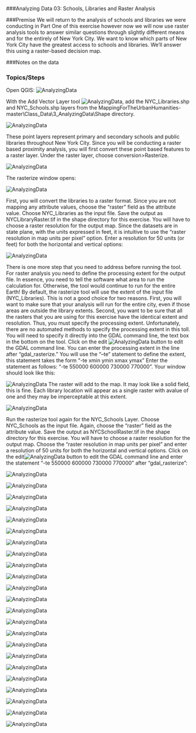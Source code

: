 ###Analyzing Data 03: Schools, Libraries and Raster Analysis

###Premise
We will return to the analysis of schools and libraries we were conducting in Part One of this exercise however now we will now use raster analysis tools to answer similar questions through slightly different means and for the entirely of New York City. We want to know which parts of New York City have the greatest access to schools and libraries. We’ll answer this using a raster-based decision map.

###Notes on the data

### Topics/Steps

Open QGIS:
![AnalyzingData]( https://github.com/CenterForSpatialResearch/MappingForTheUrbanHumanities/blob/master/Tutorials/Images/AnalyzingData03/Analyze31.png)

With the Add Vector Layer tool ![AnalyzingData]( https://github.com/CenterForSpatialResearch/MappingForTheUrbanHumanities/blob/master/Tutorials/Images/AnalyzingData03/Analyze32.png), add the NYC_Libraries.shp and NYC_Schools.shp layers from the MappingForTheUrbanHumanities-master\Class_Data\3_AnalyzingData\Shape directory. 

![AnalyzingData]( https://github.com/CenterForSpatialResearch/MappingForTheUrbanHumanities/blob/master/Tutorials/Images/AnalyzingData03/Analyze33.png)

These point layers represent primary and secondary schools and public libraries throughout New York City. 
Since you will be conducting a raster based proximity analysis, you will first convert these point based features to a raster layer.  Under the raster layer, choose conversion>Rasterize.

![AnalyzingData]( https://github.com/CenterForSpatialResearch/MappingForTheUrbanHumanities/blob/master/Tutorials/Images/AnalyzingData03/Analyze34.png)

The rasterize window opens:

![AnalyzingData]( https://github.com/CenterForSpatialResearch/MappingForTheUrbanHumanities/blob/master/Tutorials/Images/AnalyzingData03/Analyze35.png)

First, you will convert the libraries to a raster format.  Since you are not mapping any attribute values, choose the “raster” field as the attribute value.  Choose NYC_Libraries as the input file.   Save the output as NYCLibraryRaster.tif in the shape directory for this exercise. You will have to choose a raster resolution for the output map.  Since the datasets are in state plane, with the units expressed in feet, it is intuitive to use the “raster resolution in map units per pixel” option.  Enter a resolution for 50 units (or feet) for both the horizontal and vertical options:

![AnalyzingData]( https://github.com/CenterForSpatialResearch/MappingForTheUrbanHumanities/blob/master/Tutorials/Images/AnalyzingData03/Analyze36.png)

There is one more step that you need to address before running the tool. For raster analysis you need to define the processing extent for the output file.  In essence, you need to tell the software what area to run the calculation for.  Otherwise, the tool would continue to run for the entire Earth!  By default, the rasterize tool will use the extent of the input file (NYC_Libraries).  This is not a good choice for two reasons.  First, you will want to make sure that your analysis will run for the entire city, even if those areas are outside the library extents.  Second, you want to be sure that all the rasters that you are using for this exercise have the identical extent and resolution. Thus, you must specify the processing extent.
Unfortunately, there are no automated methods to specify the processing extent in this toll.  You will need to specify it directly into the GDAL command line, the text box in the bottom on the tool. Click on the edit ![AnalyzingData]( https://github.com/CenterForSpatialResearch/MappingForTheUrbanHumanities/blob/master/Tutorials/Images/AnalyzingData03/Analyze39.png)
button to edit the GDAL command line.  You can enter the processing extent in the line after “gdal_rasterize.”  You will use the “–te” statement to define the extent, this statement takes the form “-te xmin ymin xmax ymax” Enter the statement as follows: “-te 550000 600000 730000 770000”. Your window should look like this:

![AnalyzingData]( https://github.com/CenterForSpatialResearch/MappingForTheUrbanHumanities/blob/master/Tutorials/Images/AnalyzingData03/Analyze37.png)
The raster will add to the map.  It may look like a solid field, this is fine.  Each library location will appear as a single raster with avalue of one and they may be imperceptable at this extent.

![AnalyzingData]( https://github.com/CenterForSpatialResearch/MappingForTheUrbanHumanities/blob/master/Tutorials/Images/AnalyzingData03/Analyze38.png)

Run the rasterize tool again for the NYC_Schools Layer.  Choose NYC_Schools as the input file. Again, choose the “raster” field as the attribute value. Save the output as NYCSchoolRaster.tif in the shape directory for this exercise. You will have to choose a raster resolution for the output map.  Choose the “raster resolution in map units per pixel” and enter a resolution of 50 units for both the horizontal and vertical options.  Click on the edit![AnalyzingData]( https://github.com/CenterForSpatialResearch/MappingForTheUrbanHumanities/blob/master/Tutorials/Images/AnalyzingData03/Analyze39.png) button to edit the GDAL command line and enter the statement “-te 550000 600000 730000 770000” after “gdal_rasterize”:

 ![AnalyzingData]( https://github.com/CenterForSpatialResearch/MappingForTheUrbanHumanities/blob/master/Tutorials/Images/AnalyzingData03/Analyze310.png) 

![AnalyzingData]( https://github.com/CenterForSpatialResearch/MappingForTheUrbanHumanities/blob/master/Tutorials/Images/AnalyzingData03/Analyze311.png)

![AnalyzingData]( https://github.com/CenterForSpatialResearch/MappingForTheUrbanHumanities/blob/master/Tutorials/Images/AnalyzingData03/Analyze312.png)

![AnalyzingData]( https://github.com/CenterForSpatialResearch/MappingForTheUrbanHumanities/blob/master/Tutorials/Images/AnalyzingData03/Analyze313.png)

![AnalyzingData]( https://github.com/CenterForSpatialResearch/MappingForTheUrbanHumanities/blob/master/Tutorials/Images/AnalyzingData03/Analyze314.png)

![AnalyzingData]( https://github.com/CenterForSpatialResearch/MappingForTheUrbanHumanities/blob/master/Tutorials/Images/AnalyzingData03/Analyze315.png)

![AnalyzingData]( https://github.com/CenterForSpatialResearch/MappingForTheUrbanHumanities/blob/master/Tutorials/Images/AnalyzingData03/Analyze316.png)


![AnalyzingData]( https://github.com/CenterForSpatialResearch/MappingForTheUrbanHumanities/blob/master/Tutorials/Images/AnalyzingData03/Analyze317.png)


![AnalyzingData]( https://github.com/CenterForSpatialResearch/MappingForTheUrbanHumanities/blob/master/Tutorials/Images/AnalyzingData03/Analyze318.png)


![AnalyzingData]( https://github.com/CenterForSpatialResearch/MappingForTheUrbanHumanities/blob/master/Tutorials/Images/AnalyzingData03/Analyze319.png)


![AnalyzingData]( https://github.com/CenterForSpatialResearch/MappingForTheUrbanHumanities/blob/master/Tutorials/Images/AnalyzingData03/Analyze320.png)


![AnalyzingData]( https://github.com/CenterForSpatialResearch/MappingForTheUrbanHumanities/blob/master/Tutorials/Images/AnalyzingData03/Analyze321.png)


![AnalyzingData]( https://github.com/CenterForSpatialResearch/MappingForTheUrbanHumanities/blob/master/Tutorials/Images/AnalyzingData03/Analyze322.png)


![AnalyzingData]( https://github.com/CenterForSpatialResearch/MappingForTheUrbanHumanities/blob/master/Tutorials/Images/AnalyzingData03/Analyze323.png)


![AnalyzingData]( https://github.com/CenterForSpatialResearch/MappingForTheUrbanHumanities/blob/master/Tutorials/Images/AnalyzingData03/Analyze324.png)


![AnalyzingData]( https://github.com/CenterForSpatialResearch/MappingForTheUrbanHumanities/blob/master/Tutorials/Images/AnalyzingData03/Analyze325.png)


![AnalyzingData]( https://github.com/CenterForSpatialResearch/MappingForTheUrbanHumanities/blob/master/Tutorials/Images/AnalyzingData03/Analyze326.png)


![AnalyzingData]( https://github.com/CenterForSpatialResearch/MappingForTheUrbanHumanities/blob/master/Tutorials/Images/AnalyzingData03/Analyze327.png)


![AnalyzingData]( https://github.com/CenterForSpatialResearch/MappingForTheUrbanHumanities/blob/master/Tutorials/Images/AnalyzingData03/Analyze328.png)


![AnalyzingData]( https://github.com/CenterForSpatialResearch/MappingForTheUrbanHumanities/blob/master/Tutorials/Images/AnalyzingData03/Analyze329.png)


![AnalyzingData]( https://github.com/CenterForSpatialResearch/MappingForTheUrbanHumanities/blob/master/Tutorials/Images/AnalyzingData03/Analyze330.png)


![AnalyzingData]( https://github.com/CenterForSpatialResearch/MappingForTheUrbanHumanities/blob/master/Tutorials/Images/AnalyzingData03/Analyze331.png)


![AnalyzingData]( https://github.com/CenterForSpatialResearch/MappingForTheUrbanHumanities/blob/master/Tutorials/Images/AnalyzingData03/Analyze332.png)

